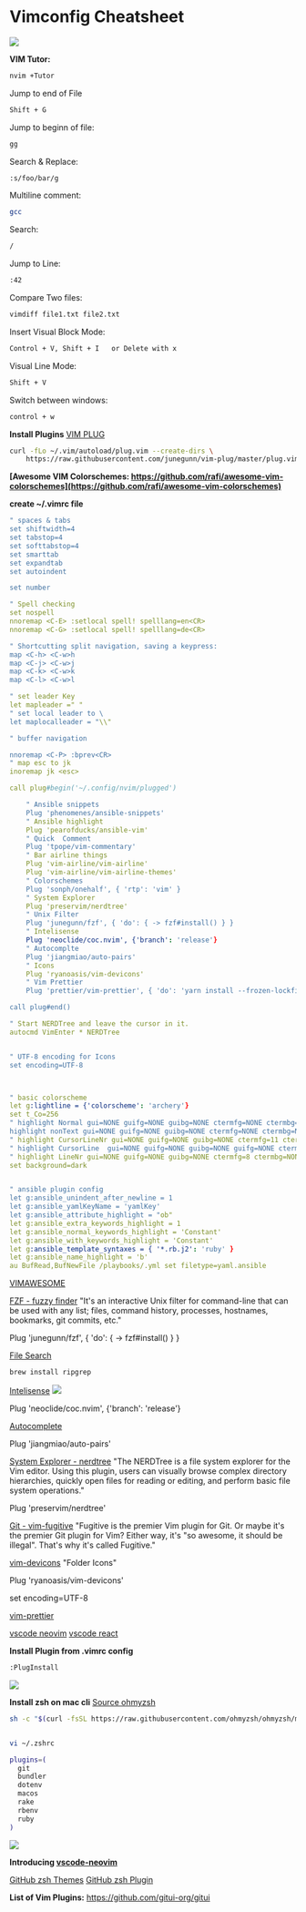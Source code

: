 # Vimconfig Cheatsheet

![](../../vim//files/images/VimCheat.jpg)

**VIM Tutor:**
```sh
nvim +Tutor
```

Jump to end of File
```sh
Shift + G
```

Jump to beginn of file:
```sh
gg
```

Search & Replace:
```sh
:s/foo/bar/g
```

Multiline comment:
```sh
gcc
```

Search:
```sh
/
```

Jump to Line:
```sh
:42
```

Compare Two files:
```sh
vimdiff file1.txt file2.txt
```

Insert Visual Block Mode:
```sh
Control + V, Shift + I   or Delete with x
```

Visual Line Mode:
```sh
Shift + V
```

Switch between windows:
```sh
control + w
```

**Install Plugins**
[VIM PLUG](https://github.com/junegunn/vim-plug)
```sh
curl -fLo ~/.vim/autoload/plug.vim --create-dirs \
    https://raw.githubusercontent.com/junegunn/vim-plug/master/plug.vim
``` 

**[Awesome VIM Colorschemes: https://github.com/rafi/awesome-vim-colorschemes](https://github.com/rafi/awesome-vim-colorschemes)**

**create ~/.vimrc file**
```yml
" spaces & tabs
set shiftwidth=4
set tabstop=4
set softtabstop=4
set smarttab
set expandtab
set autoindent

set number

" Spell checking
set nospell
nnoremap <C-E> :setlocal spell! spelllang=en<CR>
nnoremap <C-G> :setlocal spell! spelllang=de<CR>

" Shortcutting split navigation, saving a keypress:
map <C-h> <C-w>h
map <C-j> <C-w>j
map <C-k> <C-w>k
map <C-l> <C-w>l

" set leader Key
let mapleader =" "
" set local leader to \
let maplocalleader = "\\"

" buffer navigation

nnoremap <C-P> :bprev<CR>
" map esc to jk
inoremap jk <esc>

call plug#begin('~/.config/nvim/plugged')

    " Ansible snippets
    Plug 'phenomenes/ansible-snippets'
    " Ansible highlight
    Plug 'pearofducks/ansible-vim'
    " Quick  Comment
    Plug 'tpope/vim-commentary'
    " Bar airline things
    Plug 'vim-airline/vim-airline'
    Plug 'vim-airline/vim-airline-themes'
    " Colorschemes
    Plug 'sonph/onehalf', { 'rtp': 'vim' }
    " System Explorer
    Plug 'preservim/nerdtree'
    " Unix Filter
    Plug 'junegunn/fzf', { 'do': { -> fzf#install() } }
    " Intelisense 
    Plug 'neoclide/coc.nvim', {'branch': 'release'}
    " Autocomplte
    Plug 'jiangmiao/auto-pairs'
    " Icons
    Plug 'ryanoasis/vim-devicons'
    " Vim Prettier
    Plug 'prettier/vim-prettier', { 'do': 'yarn install --frozen-lockfile --production' }

call plug#end()

" Start NERDTree and leave the cursor in it.
autocmd VimEnter * NERDTree


" UTF-8 encoding for Icons
set encoding=UTF-8



" basic colorscheme
let g:lightline = {'colorscheme': 'archery'}
set t_Co=256
" highlight Normal gui=NONE guifg=NONE guibg=NONE ctermfg=NONE ctermbg=NONE
highlight nonText gui=NONE guifg=NONE guibg=NONE ctermfg=NONE ctermbg=NONE
" highlight CursorLineNr gui=NONE guifg=NONE guibg=NONE ctermfg=11 ctermbg=NONE
" highlight CursorLine  gui=NONE guifg=NONE guibg=NONE guifg=NONE ctermbg=NONE
" highlight LineNr gui=NONE guifg=NONE guibg=NONE ctermfg=8 ctermbg=NONE
set background=dark


" ansible plugin config
let g:ansible_unindent_after_newline = 1
let g:ansible_yamlKeyName = 'yamlKey'
let g:ansible_attribute_highlight = "ob"
let g:ansible_extra_keywords_highlight = 1
let g:ansible_normal_keywords_highlight = 'Constant'
let g:ansible_with_keywords_highlight = 'Constant'
let g:ansible_template_syntaxes = { '*.rb.j2': 'ruby' }
let g:ansible_name_highlight = 'b'
au BufRead,BufNewFile /playbooks/.yml set filetype=yaml.ansible
```  

[VIMAWESOME](https://vimawesome.com/)



[FZF - fuzzy finder](https://github.com/junegunn/fzf)
"It's an interactive Unix filter for command-line that can be used with any list; files, command history, processes, hostnames, bookmarks, git commits, etc."

Plug 'junegunn/fzf', { 'do': { -> fzf#install() } }


[File Search](https://github.com/BurntSushi/ripgrep)
```sh
brew install ripgrep
```

[Intelisense](https://github.com/neoclide/coc.nvim)
![](https://private-user-images.githubusercontent.com/251450/266519386-05f60ab8-dcb1-40f7-9e4a-3c03f5db5398.gif?jwt=eyJhbGciOiJIUzI1NiIsInR5cCI6IkpXVCJ9.eyJpc3MiOiJnaXRodWIuY29tIiwiYXVkIjoicmF3LmdpdGh1YnVzZXJjb250ZW50LmNvbSIsImtleSI6ImtleTUiLCJleHAiOjE3NDUxOTE4NTQsIm5iZiI6MTc0NTE5MTU1NCwicGF0aCI6Ii8yNTE0NTAvMjY2NTE5Mzg2LTA1ZjYwYWI4LWRjYjEtNDBmNy05ZTRhLTNjMDNmNWRiNTM5OC5naWY_WC1BbXotQWxnb3JpdGhtPUFXUzQtSE1BQy1TSEEyNTYmWC1BbXotQ3JlZGVudGlhbD1BS0lBVkNPRFlMU0E1M1BRSzRaQSUyRjIwMjUwNDIwJTJGdXMtZWFzdC0xJTJGczMlMkZhd3M0X3JlcXVlc3QmWC1BbXotRGF0ZT0yMDI1MDQyMFQyMzI1NTRaJlgtQW16LUV4cGlyZXM9MzAwJlgtQW16LVNpZ25hdHVyZT1mMTg2NzllNzI2MWVlMGMxNjkzMDdiMTIzMGQ0YmNmZjUwMzVjMWQyZDRjMzAzOGRmMTg5OTQzNThhNzc3ODJkJlgtQW16LVNpZ25lZEhlYWRlcnM9aG9zdCJ9.IAvai8k5Dt-002j64Ks3fcKfB8cZh7ALur6z1NurDIk)

Plug 'neoclide/coc.nvim', {'branch': 'release'}


[Autocomplete](https://github.com/jiangmiao/auto-pairs)

Plug 'jiangmiao/auto-pairs'


[System Explorer - nerdtree](https://github.com/preservim/nerdtree)
"The NERDTree is a file system explorer for the Vim editor. Using this plugin, users can visually browse complex directory hierarchies, quickly open files for reading or editing, and perform basic file system operations."

Plug 'preservim/nerdtree'


[Git - vim-fugitive](https://github.com/tpope/vim-fugitive)
"Fugitive is the premier Vim plugin for Git. Or maybe it's the premier Git plugin for Vim? Either way, it's "so awesome, it should be illegal". That's why it's called Fugitive."


[vim-devicons](https://github.com/ryanoasis/vim-devicons)
"Folder Icons"


Plug 'ryanoasis/vim-devicons'

set encoding=UTF-8

[vim-prettier](https://github.com/prettier/vim-prettier)


[vscode neovim](https://github.com/vscode-neovim/vscode-neovim)
[vscode react](https://github.com/xabikos/vscode-react)


**Install Plugin from .vimrc config**
```sh
:PlugInstall
```

![](../../vim/files/images/vim.jpg)


**Install zsh on mac cli** 
[Source ohmyzsh](https://github.com/ohmyzsh/ohmyzsh/tree/master)
```sh
sh -c "$(curl -fsSL https://raw.githubusercontent.com/ohmyzsh/ohmyzsh/master/tools/install.sh)"


vi ~/.zshrc

plugins=(
  git
  bundler
  dotenv
  macos
  rake
  rbenv
  ruby
)
```

![](../../vim/files/images/zsh.jpg)

**Introducing [vscode-neovim](https://github.com/vscode-neovim/vscode-neovim)**

[GitHub zsh Themes](https://github.com/ohmyzsh/ohmyzsh/wiki/Themes)
[GitHub zsh Plugin](https://github.com/ohmyzsh/ohmyzsh/blob/master/plugins/git/git.plugin.zsh)

**List of Vim Plugins:**
https://github.com/gitui-org/gitui

